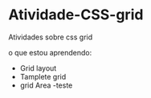 # Atividade-CSS-grid
Atividades sobre css grid

o que estou aprendendo:
 - Grid layout
 - Tamplete grid
 - grid Area
 -teste
